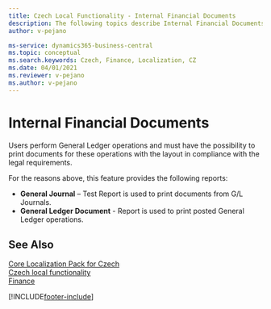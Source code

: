 ```yaml
---
title: Czech Local Functionality - Internal Financial Documents
description: The following topics describe Internal Financial Documents - the local functionality in the Czech version of Business Central. Users perform General Ledger operations and must have the possibility to print documents for these operations with the layout in compliance with the legal requirements.
author: v-pejano

ms-service: dynamics365-business-central
ms.topic: conceptual
ms.search.keywords: Czech, Finance, Localization, CZ
ms.date: 04/01/2021
ms.reviewer: v-pejano
ms.author: v-pejano
---
```



# Internal Financial Documents

Users perform General Ledger operations and must have the possibility to print documents for these operations with the layout in compliance with the legal requirements.

For the reasons above, this feature provides the following reports:

- **General Journal** – Test Report is used to print documents from G/L Journals.
- **General Ledger Document** - Report is used to print posted General Ledger operations.

## See Also

[Core Localization Pack for Czech](ui-extensions-core-localization-pack-cz.md)  
[Czech local functionality](czech-local-functionality.md)  
[Finance](../../finance.md)  


[!INCLUDE[footer-include](../../includes/footer-banner.md)]